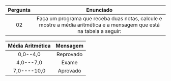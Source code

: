 Pergunta  |  Enunciado
:-------: | :------------:
02        | Faça um programa que receba duas notas, calcule e mostre a média aritmética e a mensagem que está na tabela a seguir:


Média Aritmética   |  Mensagem
:----------------: | :----------:
0,0--4,0        |  Reprovado
4,0---7,0       | Exame
7,0----10,0     | Aprovado
